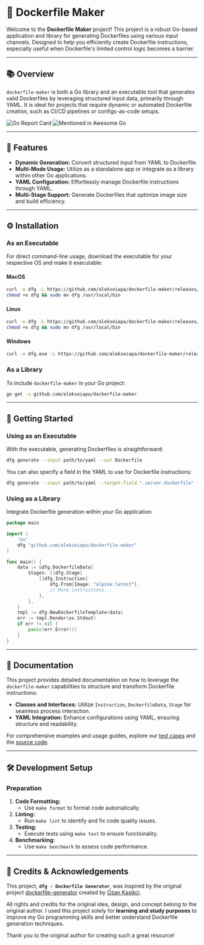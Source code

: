 # 🐳 Dockerfile Maker

Welcome to the **Dockerfile Maker** project! This project is a robust Go-based application and library for generating Dockerfiles using various input channels. Designed to help you efficiently create Dockerfile instructions, especially useful when Dockerfile's limited control logic becomes a barrier.

---

## 📚 Overview

`dockerfile-maker` is both a Go library and an executable tool that generates valid Dockerfiles by leveraging structured input data, primarily through YAML. It is ideal for projects that require dynamic or automated Dockerfile creation, such as CI/CD pipelines or configs-as-code setups.

![Go Report Card](https://goreportcard.com/badge/github.com/alekseiapa/dockerfile-maker) ![Mentioned in Awesome Go](https://awesome.re/mentioned-badge.svg)

---

## 🎯 Features

- **Dynamic Generation:** Convert structured input from YAML to Dockerfile.
- **Multi-Mode Usage:** Utilize as a standalone app or integrate as a library within other Go applications.
- **YAML Configuration:** Effortlessly manage Dockerfile instructions through YAML.
- **Multi-Stage Support:** Generate Dockerfiles that optimize image size and build efficiency.

---

## ⚙️ Installation

### As an Executable

For direct command-line usage, download the executable for your respective OS and make it executable:

#### MacOS
```bash
curl -o dfg -L https://github.com/alekseiapa/dockerfile-maker/releases/download/v1.0.0/dfg_v1.0.0_darwin_amd64
chmod +x dfg && sudo mv dfg /usr/local/bin
```

#### Linux
```bash
curl -o dfg -L https://github.com/alekseiapa/dockerfile-maker/releases/download/v1.0.0/dfg_v1.0.0_linux_amd64
chmod +x dfg && sudo mv dfg /usr/local/bin
```

#### Windows
```bash
curl -o dfg.exe -L https://github.com/alekseiapa/dockerfile-maker/releases/download/v1.0.0/dfg_v1.0.0_windows_amd64.exe
```

### As a Library

To include `dockerfile-maker` in your Go project:

```bash
go get -u github.com/alekseiapa/dockerfile-maker
```

---

## 🚀 Getting Started

### Using as an Executable

With the executable, generating Dockerfiles is straightforward:

```bash
dfg generate --input path/to/yaml --out Dockerfile
```

You can also specify a field in the YAML to use for Dockerfile instructions:

```bash
dfg generate --input path/to/yaml --target-field ".server.dockerfile" --out Dockerfile
```

### Using as a Library

Integrate Dockerfile generation within your Go application:

```go
package main

import (
    "os"
    dfg "github.com/alekseiapa/dockerfile-maker"
)

func main() {
    data := &dfg.DockerfileData{
        Stages: []dfg.Stage{
            []dfg.Instruction{
                dfg.From{Image: "alpine:latest"},
                // More instructions...
            },
        },
    }
    tmpl := dfg.NewDockerfileTemplate(data)
    err := tmpl.Render(os.Stdout)
    if err != nil {
        panic(err.Error())
    }
}
```

---

## 📘 Documentation

This project provides detailed documentation on how to leverage the `dockerfile-maker` capabilities to structure and transform Dockerfile instructions:

- **Classes and Interfaces:** Utilize `Instruction`, `DockerfileData`, `Stage` for seamless process interaction.
- **YAML Integration:** Enhance configurations using YAML, ensuring structure and readability.

For comprehensive examples and usage guides, explore our [test cases](template_test.go) and the [source code](template.go).

---

## 🛠️ Development Setup

### Preparation

1. **Code Formatting:**
   - Use `make format` to format code automatically.
2. **Linting:**
   - Run `make lint` to identify and fix code quality issues.
3. **Testing:**
   - Execute tests using `make test` to ensure functionality.
4. **Benchmarking:**
   - Use `make benchmark` to assess code performance.

---

## 📜 Credits & Acknowledgements

This project, **`dfg - Dockerfile Generator`**, was inspired by the original project [dockerfile-generator](https://github.com/ozankasikci/dockerfile-generator) created by [Ozan Kasikci](https://github.com/ozankasikci).

All rights and credits for the original idea, design, and concept belong to the original author. I used this project solely for **learning and study purposes** to improve my Go programming skills and better understand Dockerfile generation techniques.

Thank you to the original author for creating such a great resource!
